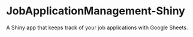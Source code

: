 # JobApplicationManagement-Shiny
A Shiny app that keeps track of your job applications with Google Sheets.
